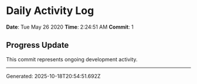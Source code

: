 # Daily Activity Log

**Date**: Tue May 26 2020
**Time**: 2:24:51 AM
**Commit**: 1

## Progress Update

This commit represents ongoing development activity.

---
Generated: 2025-10-18T20:54:51.692Z
